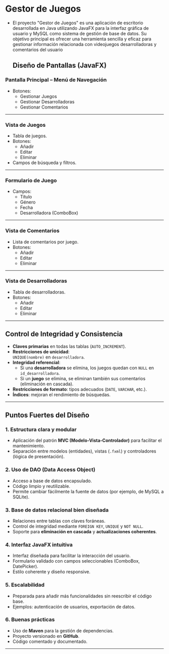 # Gestor de Juegos
* El proyecto "Gestor de Juegos" es una aplicación de escritorio desarrollada en Java utilizando JavaFX para la interfaz gráfica de usuario y MySQL como sistema de gestión de base de datos. Su objetivo principal es ofrecer una herramienta sencilla y eficaz para gestionar información relacionada con videojuegos desarrolladoras y comentarios del usuario

  ##  Diseño de Pantallas (JavaFX)

###  Pantalla Principal – Menú de Navegación
- Botones:
  - Gestionar Juegos
  - Gestionar Desarrolladoras
  - Gestionar Comentarios

---

###  Vista de Juegos
- Tabla de juegos.
- Botones:
  - Añadir
  - Editar
  - Eliminar
- Campos de búsqueda y filtros.

---

###  Formulario de Juego
- Campos:
  - Título
  - Género
  - Fecha
  - Desarrolladora (ComboBox)

---

###  Vista de Comentarios
- Lista de comentarios por juego.
- Botones:
  - Añadir
  - Editar
  - Eliminar

---

###  Vista de Desarrolladoras
- Tabla de desarrolladoras.
- Botones:
  - Añadir
  - Editar
  - Eliminar

---

##  Control de Integridad y Consistencia

- **Claves primarias** en todas las tablas (`AUTO_INCREMENT`).
- **Restricciones de unicidad**:  
  `UNIQUE(nombre)` en `desarrolladora`.
- **Integridad referencial**:
  - Si una **desarrolladora** se elimina, los juegos quedan con `NULL` en `id_desarrolladora`.
  - Si un **juego** se elimina, se eliminan también sus comentarios (eliminación en cascada).
- **Restricciones de formato**: tipos adecuados (`DATE`, `VARCHAR`, etc.).
- **Índices**: mejoran el rendimiento de búsquedas.

---

##  Puntos Fuertes del Diseño

### 1. Estructura clara y modular
- Aplicación del patrón **MVC (Modelo-Vista-Controlador)** para facilitar el mantenimiento.
- Separación entre modelos (entidades), vistas (`.fxml`) y controladores (lógica de presentación).

### 2. Uso de DAO (Data Access Object)
- Acceso a base de datos encapsulado.
- Código limpio y reutilizable.
- Permite cambiar fácilmente la fuente de datos (por ejemplo, de MySQL a SQLite).

### 3. Base de datos relacional bien diseñada
- Relaciones entre tablas con claves foráneas.
- Control de integridad mediante `FOREIGN KEY`, `UNIQUE` y `NOT NULL`.
- Soporte para **eliminación en cascada** y **actualizaciones coherentes**.

### 4. Interfaz JavaFX intuitiva
- Interfaz diseñada para facilitar la interacción del usuario.
- Formulario validado con campos seleccionables (ComboBox, DatePicker).
- Estilo coherente y diseño responsive.

### 5. Escalabilidad
- Preparada para añadir más funcionalidades sin reescribir el código base.
- Ejemplos: autenticación de usuarios, exportación de datos.

### 6. Buenas prácticas
- Uso de **Maven** para la gestión de dependencias.
- Proyecto versionado en **GitHub**.
- Código comentado y documentado.

---
